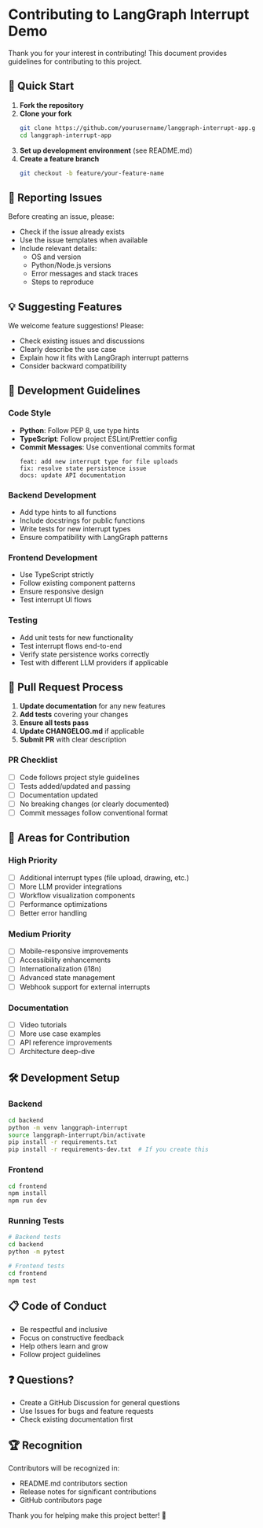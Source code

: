 # Contributing to LangGraph Interrupt Demo

Thank you for your interest in contributing! This document provides guidelines for contributing to this project.

## 🚀 Quick Start

1. **Fork the repository**
2. **Clone your fork**
   ```bash
   git clone https://github.com/yourusername/langgraph-interrupt-app.git
   cd langgraph-interrupt-app
   ```
3. **Set up development environment** (see README.md)
4. **Create a feature branch**
   ```bash
   git checkout -b feature/your-feature-name
   ```

## 🐛 Reporting Issues

Before creating an issue, please:
- Check if the issue already exists
- Use the issue templates when available
- Include relevant details:
  - OS and version
  - Python/Node.js versions
  - Error messages and stack traces
  - Steps to reproduce

## 💡 Suggesting Features

We welcome feature suggestions! Please:
- Check existing issues and discussions
- Clearly describe the use case
- Explain how it fits with LangGraph interrupt patterns
- Consider backward compatibility

## 🔧 Development Guidelines

### Code Style
- **Python**: Follow PEP 8, use type hints
- **TypeScript**: Follow project ESLint/Prettier config
- **Commit Messages**: Use conventional commits format
  ```
  feat: add new interrupt type for file uploads
  fix: resolve state persistence issue
  docs: update API documentation
  ```

### Backend Development
- Add type hints to all functions
- Include docstrings for public functions
- Write tests for new interrupt types
- Ensure compatibility with LangGraph patterns

### Frontend Development
- Use TypeScript strictly
- Follow existing component patterns
- Ensure responsive design
- Test interrupt UI flows

### Testing
- Add unit tests for new functionality
- Test interrupt flows end-to-end
- Verify state persistence works correctly
- Test with different LLM providers if applicable

## 📝 Pull Request Process

1. **Update documentation** for any new features
2. **Add tests** covering your changes
3. **Ensure all tests pass**
4. **Update CHANGELOG.md** if applicable
5. **Submit PR** with clear description

### PR Checklist
- [ ] Code follows project style guidelines
- [ ] Tests added/updated and passing
- [ ] Documentation updated
- [ ] No breaking changes (or clearly documented)
- [ ] Commit messages follow conventional format

## 🎯 Areas for Contribution

### High Priority
- [ ] Additional interrupt types (file upload, drawing, etc.)
- [ ] More LLM provider integrations
- [ ] Workflow visualization components
- [ ] Performance optimizations
- [ ] Better error handling

### Medium Priority
- [ ] Mobile-responsive improvements
- [ ] Accessibility enhancements
- [ ] Internationalization (i18n)
- [ ] Advanced state management
- [ ] Webhook support for external interrupts

### Documentation
- [ ] Video tutorials
- [ ] More use case examples
- [ ] API reference improvements
- [ ] Architecture deep-dive

## 🛠️ Development Setup

### Backend
```bash
cd backend
python -m venv langgraph-interrupt
source langgraph-interrupt/bin/activate
pip install -r requirements.txt
pip install -r requirements-dev.txt  # If you create this
```

### Frontend
```bash
cd frontend
npm install
npm run dev
```

### Running Tests
```bash
# Backend tests
cd backend
python -m pytest

# Frontend tests
cd frontend
npm test
```

## 📋 Code of Conduct

- Be respectful and inclusive
- Focus on constructive feedback
- Help others learn and grow
- Follow project guidelines

## ❓ Questions?

- Create a GitHub Discussion for general questions
- Use Issues for bugs and feature requests
- Check existing documentation first

## 🏆 Recognition

Contributors will be recognized in:
- README.md contributors section
- Release notes for significant contributions
- GitHub contributors page

Thank you for helping make this project better! 🙌

